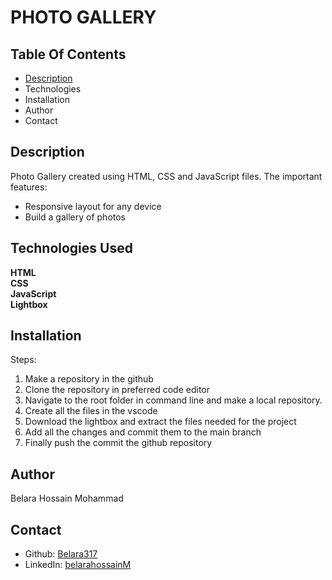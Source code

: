 # PHOTO GALLERY
 
 ## Table Of Contents
 * [Description](#Description)
 * Technologies
 * Installation
 * Author
 * Contact

 ## Description
   Photo Gallery created using HTML, CSS and JavaScript files. The important features:
   - Responsive layout for any device
   - Build a gallery of photos 
   
## Technologies Used
**HTML**<br>
**CSS**<br>
**JavaScript**<br>
**Lightbox**

## Installation
Steps:

1. Make a repository in the github 
2. Clone the repository in preferred code editor
3. Navigate to the root folder in command line and make a local repository.
4. Create all the files in the vscode
5. Download the lightbox and extract the files needed for the project
6. Add all the changes and commit them to the main branch
7. Finally push the commit the github repository  

## Author
Belara Hossain Mohammad

## Contact
* Github: [Belara317](https://github.com/Belara317)
* LinkedIn: [belarahossainM](https://www.linkedin.com/in/belarahossainmohammad)
